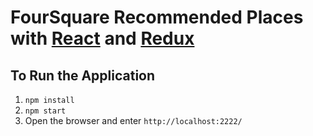 FourSquare Recommended Places with [React](https://facebook.github.io/react/) and [Redux](http://redux.js.org/)
==

## To Run the Application
1. `npm install`
2. `npm start`
3. Open the browser and enter `http://localhost:2222/`
